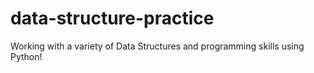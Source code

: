 # data-structure-practice

Working with a variety of Data Structures and programming skills using Python! 
